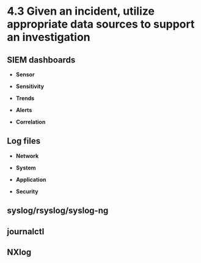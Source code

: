 # 4.3 Given an incident, utilize appropriate data sources to support an investigation

## SIEM dashboards

- **Sensor**

- **Sensitivity**

- **Trends**

- **Alerts**

- **Correlation**

## Log files
- **Network**

- **System**

- **Application**

- **Security**

## syslog/rsyslog/syslog-ng

## journalctl

## NXlog
